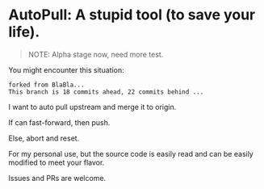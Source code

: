 # **A**uto**P**ull: **A** stu**p**id tool (to save your life).

> NOTE: Alpha stage now, need more test.

You might encounter this situation:

```
forked from BlaBla...
This branch is 18 commits ahead, 22 commits behind ...
```

I want to auto pull upstream and merge it to origin.

If can fast-forward, then push.

Else, abort and reset.

For my personal use, but the source code is easily read and can be easily modified to meet your flavor.

Issues and PRs are welcome.
